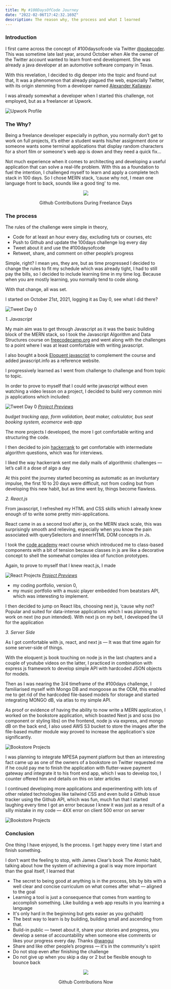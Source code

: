 ```yaml
---
title: My #100DaysOfCode Journey
date: "2022-02-06T17:42:32.169Z"
description: The reason why, the process and what I learned
---
```


### Introduction

I first came across the concept of #100daysofcode via Twitter [@pokecoder](https://twitter.com/pokecoder). This was sometime late last year, around October when Ale the owner of the Twitter account wanted to learn front-end development. She was already a java developer at an automotive software company in Texas.

With this revelation, I decided to dig deeper into the topic and found out that, It was a phenomenon that already plagued the web, especially Twitter, with its origin stemming from a developer named [Alexander Kallaway](https://twitter.com/ka11away).

I was already somewhat a developer when I started this challenge, not employed, but as a freelancer at Upwork.

![Upwork Profile](./upwork_profile.png)

### The Why?

Being a freelance developer especially in python, you normally don’t get to work on full projects, it’s either a student wants his/her assignment done or someone wants some terminal applications that display random characters for a short film or someone's web app is down and they need a quick fix...

Not much experience when it comes to architecting and developing a useful application that can solve a real-life problem.
With this as a foundation to fuel the intention, I challenged myself to learn and apply a complete tech stack in 100 days. So I chose MERN stack, ‘cause why not, I mean one language front to back, sounds like a good ting' to me.

<p align = "center">
<img src = "./git_before.png">
</p>
<p align = "center">
Github Contributions During Freelance Days
</p>

### The process

The rules of the challenge were simple in theory,

- Code for at least an hour every day, excluding tuts or courses, etc
- Push to Github and update the 100days challenge log every day
- Tweet about it and use the #100daysofcode
- Retweet, share, and comment on other people’s progress

Simple, right? I mean yes, they are, but as time progressed I decided to change the rules to fit my schedule which was already tight, I had to still pay the bills, so I decided to include learning time in my time log. Because when you are mostly learning, you normally tend to code along.

With that change, all was set.

I started on October 21st, 2021, logging it as Day 0, see what I did there?

![Tweet Day 0](./tweet_0.png)

_1. Javascript_

My main aim was to get through Javascript as it was the basic building block of the MERN stack, so I took the Javascript Algorithm and Data Structures course on [freecodecamp.org](https://www.freecodecamp.org/learn/javascript-algorithms-and-data-structures/) and went along with the challenges to a point where I was at least comfortable with writing javascript.

I also bought a book [Eloquent javascript](https://eloquentjavascript.net/) to complement the course and added javascript.info as a reference website.

I progressively learned as I went from challenge to challenge and from topic to topic.

In order to prove to myself that I could write javascript without even watching a video lesson on a project, I decided to build very common mini js applications which included:

![Tweet Day 0](./js_projos.png)
[_Project Previews_](https://maxthestranger.github.io/30-projos-js-curve/)

_budget tracking app, form validation, beat maker, calculator, bus seat booking system, ecomerce web app_

The more projects I developed, the more I got comfortable writing and structuring the code.

I then decided to join [hackerrank](https://www.hackerrank.com/) to get comfortable with intermediate algorithm questions, which was for interviews.

I liked the way hackerrank sent me daily mails of algorithmic challenges — let’s call it a dose of algo a day

At this point the journey started becoming as automatic as an involuntary impulse, the first 10 to 20 days were difficult, not from coding but from developing this new habit, but as time went by, things become flawless.

_2. React.js_

From javascript, I refreshed my HTML and CSS skills which I already knew enough of to write some pretty mini-applications.

React came in as a second tool after js, on the MERN stack scale, this was surprisingly smooth and relieving, especially when you know the pain associated with querySelectors and innerHTML DOM concepts in Js.

I took the [code academy](https://www.codecademy.com/learn/react-101) react course which introduced me to class-based components with a bit of tension because classes in js are like a decorative concept to shell the somewhat complex idea of function prototypes.

Again, to prove to myself that I knew react.js, I made

![React Projects](./react_projos.png)
[_Project Previews_](http://code.maxthestranger.com/)

- my coding portfolio, version 0,
- my music portfolio with a music player embedded from beatstars API, which was interesting to implement.

I then decided to jump on React libs, choosing next js, ‘cause why not? Popular and suited for data-intense applications which I was planning to work on next (no pun intended).
With next js on my belt, I developed the UI for the application

_3. Server Side_

As I got comfortable with js, react, and next js — It was that time again for some server-side of things.

With the eloquent js book touching on node js in the last chapters and a couple of youtube videos on the latter, I practiced in combination with express js framework to develop simple API with hardcoded JSON objects for models.

Then as I was nearing the 3/4 timeframe of the #100days challenge, I familiarised myself with Mongo DB and mongoose as the ODM, this enabled me to get rid of the hardcoded file-based models for storage and started integrating MONGO dB, via atlas to my simple API.

As proof or evidence of having the ability to now write a MERN application, I worked on the bookstore application, which boasted Next js and scss (no component or styling libs) on the frontend, node js via express, and mongo dB on the back end, I also used AWS S3 bucket to store the images after the file-based mutter module way proved to increase the application's size significantly.

![Bookstore Projects](./server.png)

I was planning to integrate MPESA payment platform but then an interesting fact came up as one of the owners of a bookstore on Twitter requested me if he could pay me to finish the application with flutter-wave payment gateway and integrate it to his front end app, which I was to develop too, I counter offered him and details on this on later articles

I continued developing more applications and experimenting with lots of other related technologies like tailwind CSS and even build a Github issue tracker using the Github API, which was fun, much fun that I started laughing every time I got an error because I knew it was just as a result of a silly mistake in my code — 4XX error on client 500 error on server

![Bookstore Projects](./github.png)

### Conclusion

One thing I have enjoyed, Is the process. I get happy every time I start and finish something.

I don’t want the feeling to stop, with James Clear’s book The Atomic habit, talking about how the system of achieving a goal is way more important than the goal itself, I learned that

- The secret to being good at anything is in the process, bits by bits with a well clear and concise curriculum on what comes after what — aligned to the goal
- Learning a tool is just a consequence that comes from wanting to accomplish something. Like building a web app results in you learning a language
- It's only hard in the beginning but gets easier as you go(habit)
- The best way to learn is by building, building small and ascending from that.
- Build-in public — tweet about it, share your stories and progress, you develop a sense of accountability when someone else comments or likes your progress every day. Thanks [@wangui](https://www.linkedin.com/in/wanguikamande/)
- Share and like other people’s progress — it's in the community's spirit
- Do not stop even after finishing the challenge
- Do not give up when you skip a day or 2 but be flexible enough to bounce back

<p align = "center">
<img src = "./git_after.png">
</p>
<p align = "center">
Github Contributions Now
</p>
